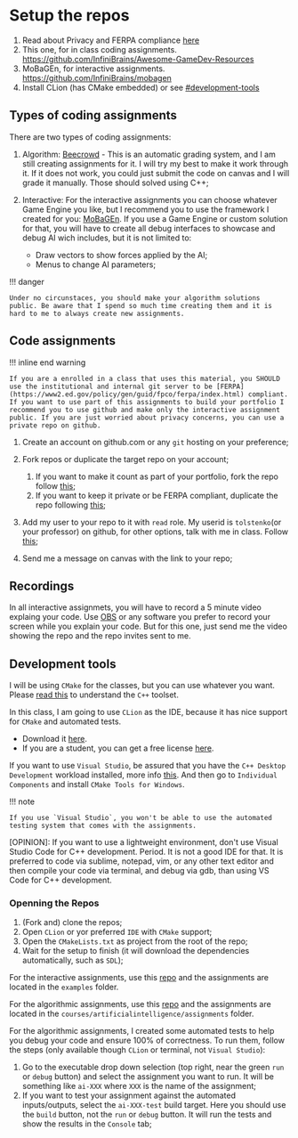 # Setup the repos

1. Read about Privacy and FERPA compliance [here](../../../blog/posts/FerpaCompliance/FerpaCompliance.md)
2. This one, for in class coding assignments. https://github.com/InfiniBrains/Awesome-GameDev-Resources
3. MoBaGEn, for interactive assignments. https://github.com/InfiniBrains/mobagen
4. Install CLion (has CMake embedded) or see [#development-tools](#development-tools)

## Types of coding assignments

There are two types of coding assignments:

1. Algorithm: [Beecrowd](https://www.beecrowd.com.br/) - This is an automatic grading system, and I am still creating assignments for it. I will try my best to make it work through it. If it does not work, you could just submit the code on canvas and I will grade it manually. Those should solved using C++;
2. Interactive: For the interactive assignments you can choose whatever Game Engine you like, but I recommend you to use the framework I created for you: [MoBaGEn](https://github.com/InfiniBrains/mobagen). If you use a Game Engine or custom solution for that, you will have to create all debug interfaces to showcase and debug AI wich includes, but it is not limited to:

    - Draw vectors to show forces applied by the AI;
    - Menus to change AI parameters;

!!! danger

    Under no circunstaces, you should make your algorithm solutions public. Be aware that I spend so much time creating them and it is hard to me to always create new assignments.

## Code assignments

!!! inline end warning

    If you are a enrolled in a class that uses this material, you SHOULD use the institutional and internal git server to be [FERPA](https://www2.ed.gov/policy/gen/guid/fpco/ferpa/index.html) compliant. If you want to use part of this assignments to build your portfolio I recommend you to use github and make only the interactive assignment public. If you are just worried about privacy concerns, you can use a private repo on github.

1. Create an account on github.com or any `git` hosting on your preference;
2. Fork repos or duplicate the target repo on your account; 
   
    1. If you want to make it count as part of your portfolio, fork the repo follow [this](https://docs.github.com/en/get-started/quickstart/fork-a-repo);
    2. If you want to keep it private or be FERPA compliant, duplicate the repo following [this](https://docs.github.com/en/repositories/creating-and-managing-repositories/duplicating-a-repository);
   
3. Add my user to your repo to it with `read` role. My userid is `tolstenko`(or your professor) on github, for other options, talk with me in class. Follow [this](https://docs.github.com/en/repositories/managing-your-repositorys-settings-and-features/managing-repository-settings/managing-teams-and-people-with-access-to-your-repository);
4. Send me a message on canvas with the link to your repo;

## Recordings

In all interactive assignmets, you will have to record a 5 minute video explaing your code. Use [OBS](https://obsproject.com/) or any software you prefer to record your screen while you explain your code. But for this one, just send me the video showing the repo and the repo invites sent to me.

## Development tools

I will be using `CMake` for the classes, but you can use whatever you want. Please [read this](../../intro/02-tooling/README.md) to understand the `C++` toolset.

In this class, I am going to use `CLion` as the IDE, because it has nice support for `CMake` and automated tests.

- Download it [here](https://www.jetbrains.com/clion/).
- If you are a student, you can get a free license [here](https://www.jetbrains.com/community/education/#students).

If you want to use `Visual Studio`, be assured that you have the `C++ Desktop Development` workload installed, more info [this](https://docs.microsoft.com/en-us/cpp/build/vscpp-step-0-installation?view=msvc-160). And then go to `Individual Components` and install `CMake Tools for Windows`.

!!! note

    If you use `Visual Studio`, you won't be able to use the automated testing system that comes with the assignments.

[OPINION]: If you want to use a lightweight environment, don't use Visual Studio Code for C++ development. Period. It is not a good IDE for that. It is preferred to code via sublime, notepad, vim, or any other text editor and then compile your code via terminal, and debug via gdb, than using VS Code for C++ development.

### Openning the Repos

1. (Fork and) clone the repos;
2. Open `CLion` or yor preferred `IDE` with `CMake` support;
3. Open the `CMakeLists.txt` as project from the root of the repo;
4. Wait for the setup to finish (it will download the dependencies automatically, such as `SDL`);

For the interactive assignments, use this [repo](https://github.com/InfiniBrains/mobagen) and the assignments are located in the `examples` folder.

For the algorithmic assignments, use this [repo](https://github.com/InfiniBrains/Awesome-GameDev-Resources) and the assignments are located in the `courses/artificialintelligence/assignments` folder.

For the algorithmic assignments, I created some automated tests to help you debug your code and ensure 100% of correctness. To run them, follow the steps (only available though `CLion` or terminal, not `Visual Studio`):

1. Go to the executable drop down selection (top right, near the green `run` or `debug` button) and select the assignment you want to run. It will be something like `ai-XXX` where `XXX` is the name of the assignment;
2. If you want to test your assignment against the automated inputs/outputs, select the `ai-XXX-test` build target. Here you should use the `build` button, not the `run` or `debug` button. It will run the tests and show the results in the `Console` tab;

